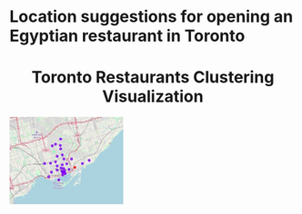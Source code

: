 # Location suggestions for opening an Egyptian restaurant in Toronto


<h1 align="center">Toronto Restaurants Clustering Visualization</h1>

<div align="centre">
    <img src="Picture1.jpg" width="200"</img> 
</div>
